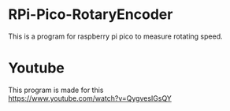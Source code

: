 # RPi-Pico-RotaryEncoder
This is a program for raspberry pi pico to measure rotating speed.

# Youtube
This program is made for this<br>
https://www.youtube.com/watch?v=QygvesIGsQY
